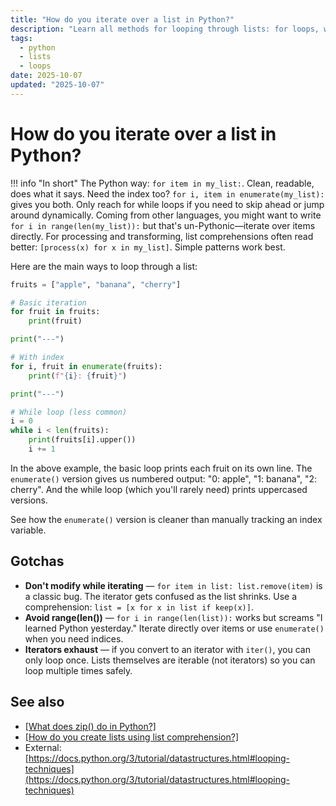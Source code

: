 ```yaml
---
title: "How do you iterate over a list in Python?"
description: "Learn all methods for looping through lists: for loops, while loops, enumerate, comprehensions, and iterator patterns."
tags:
  - python
  - lists
  - loops
date: 2025-10-07
updated: "2025-10-07"
---
```


# How do you iterate over a list in Python?

<!-- more -->

!!! info "In short"
    The Python way: `for item in my_list:`. Clean, readable, does what it says. Need the index too? `for i, item in enumerate(my_list):` gives you both. Only reach for while loops if you need to skip ahead or jump around dynamically. Coming from other languages, you might want to write `for i in range(len(my_list)):` but that's un-Pythonic—iterate over items directly. For processing and transforming, list comprehensions often read better: `[process(x) for x in my_list]`. Simple patterns work best.

Here are the main ways to loop through a list:

```python
fruits = ["apple", "banana", "cherry"]

# Basic iteration
for fruit in fruits:
    print(fruit)

print("---")

# With index
for i, fruit in enumerate(fruits):
    print(f"{i}: {fruit}")

print("---")

# While loop (less common)
i = 0
while i < len(fruits):
    print(fruits[i].upper())
    i += 1
```

In the above example, the basic loop prints each fruit on its own line. The `enumerate()` version gives us numbered output: "0: apple", "1: banana", "2: cherry". And the while loop (which you'll rarely need) prints uppercased versions.

See how the `enumerate()` version is cleaner than manually tracking an index variable.

## Gotchas

* **Don't modify while iterating** — `for item in list: list.remove(item)` is a classic bug. The iterator gets confused as the list shrinks. Use a comprehension: `list = [x for x in list if keep(x)]`.
* **Avoid range(len())** — `for i in range(len(list)):` works but screams "I learned Python yesterday." Iterate directly over items or use `enumerate()` when you need indices.
* **Iterators exhaust** — if you convert to an iterator with `iter()`, you can only loop once. Lists themselves are iterable (not iterators) so you can loop multiple times safely.

## See also

* [[What does zip() do in Python?]](./what-does-zip-do-in-python.md)
* [[How do you create lists using list comprehension?]](./create-lists-using-list-comprehension.md)
* External: [https://docs.python.org/3/tutorial/datastructures.html#looping-techniques](https://docs.python.org/3/tutorial/datastructures.html#looping-techniques)

<script type="application/ld+json">
{
  "@context": "https://schema.org",
  "@type": "FAQPage",
  "mainEntity": [{
    "@type": "Question",
    "name": "How do you iterate over a list in Python?",
    "acceptedAnswer": {
      "@type": "Answer",
      "text": "The Python way: for item in my_list:. Clean, readable, does what it says. Need the index too? for i, item in enumerate(my_list): gives you both. Only reach for while loops if you need to skip ahead or jump around dynamically. Coming from other languages, you might want to write for i in range(len(my_list)): but that's un-Pythonic—iterate over items directly. For processing and transforming, list comprehensions often read better: [process(x) for x in my_list]. Simple patterns work best."
    }
  }]
}
</script>
